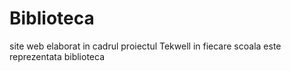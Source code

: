 # Biblioteca
site web elaborat in cadrul proiectul Tekwell in fiecare scoala este reprezentata biblioteca
